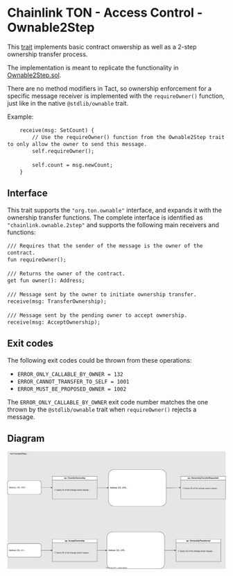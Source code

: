 # Chainlink TON - Access Control - Ownable2Step

This [trait](https://docs.tact-lang.org/book/types/#traits) implements basic contract onwership as well as a 2-step ownership transfer process.

The implementation is meant to replicate the functionality in [Ownable2Step.sol](https://github.com/smartcontractkit/chainlink-evm/blob/develop/contracts/src/v0.8/shared/access/Ownable2Step.sol).

There are no method modifiers in Tact, so ownership enforcement for a specific message receiver is implemented with the `requireOwner()` function, just like in the native `@stdlib/ownable` trait. 

Example:

```tact
    receive(msg: SetCount) {
        // Use the requireOwner() function from the Ownable2Step trait to only allow the owner to send this message.
        self.requireOwner();

        self.count = msg.newCount;
    }
```

## Interface

This trait supports the `"org.ton.ownable"` interface, and expands it with the ownership transfer functions. The complete interface is identified as `"chainlink.ownable.2step"` and supports the following main receivers and functions:

```tact
/// Requires that the sender of the message is the owner of the contract.
fun requireOwner();

/// Returns the owner of the contract.
get fun owner(): Address;

/// Message sent by the owner to initiate ownership transfer.
receive(msg: TransferOwnership);

/// Message sent by the pending owner to accept ownership.
receive(msg: AcceptOwnership);
```

## Exit codes

The following exit codes could be thrown from these operations:

- `ERROR_ONLY_CALLABLE_BY_OWNER = 132`
- `ERROR_CANNOT_TRANSFER_TO_SELF = 1001`
- `ERROR_MUST_BE_PROPOSED_OWNER = 1002`

The `ERROR_ONLY_CALLABLE_BY_OWNER` exit code number matches the one thrown by the `@stdlib/ownable` trait when `requireOwner()` rejects a message.

## Diagram

![Ownable2Step flow diagram](./ownable_2step.drawio.svg)
